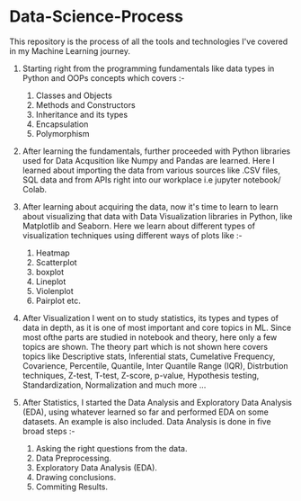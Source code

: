 # Data-Science-Process
This repository is the process of all the tools and technologies I've covered in my Machine Learning journey.

1. Starting right from the programming fundamentals like data types in Python and OOPs concepts which covers :-
   1. Classes and Objects
   2. Methods and Constructors
   3. Inheritance and its types
   4. Encapsulation
   5. Polymorphism
  
2. After learning the fundamentals, further proceeded with Python libraries used for Data Acqusition like Numpy and Pandas are learned. Here I learned about importing the data from various sources like .CSV files, SQL data and from APIs right into our workplace i.e jupyter notebook/ Colab.

3. After learning about acquiring the data, now it's time to learn to learn about visualizing that data with Data Visualization libraries in Python, like Matplotlib and Seaborn. Here we learn about different types of visualization techniques using different ways of plots like   :-
   1. Heatmap
   2. Scatterplot
   3. boxplot
   4. Lineplot
   5. Violenplot
   6. Pairplot
    etc.

4. After Visualization I went on to study statistics, its types and types of data in depth, as it is one of most important and core topics in ML. Since most ofthe parts are studied in notebook and theory, here only a few topics are shown. The theory part which is not shown here covers topics like Descriptive stats, Inferential stats, Cumelative Frequency, Covarience, Percentile, Quantile, Inter Quantile Range (IQR), Distrbution techniques, Z-test, T-test, Z-score, p-value, Hypothesis testing, Standardization, Normalization and much more ...

5. After Statistics, I started the Data Analysis and Exploratory Data Analysis (EDA), using whatever learned so far and performed EDA on some datasets. An example is also included. Data Analysis is done in five broad steps :-
   1. Asking the right questions from the data.
   2. Data Preprocessing.
   3. Exploratory Data Analysis (EDA).
   4. Drawing conclusions.
   5. Commiting Results.


